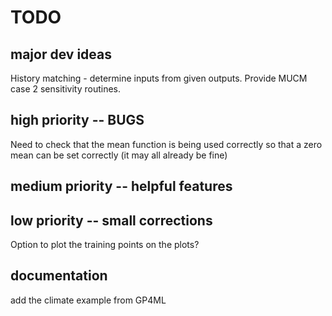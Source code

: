 # TODO

## major dev ideas
History matching - determine inputs from given outputs.
Provide MUCM case 2 sensitivity routines.

## high priority -- BUGS
Need to check that the mean function is being used correctly so that a zero mean can be set correctly (it may all already be fine)

## medium priority -- helpful features


## low priority -- small corrections
Option to plot the training points on the plots?

## documentation
add the climate example from GP4ML
